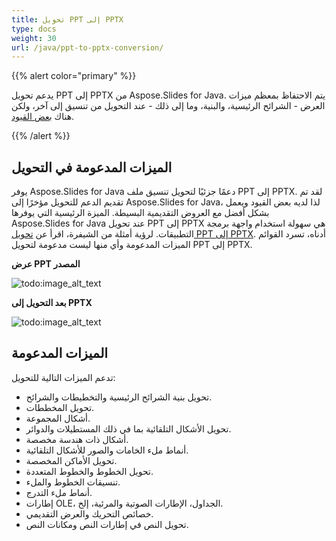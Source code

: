```yaml
---
title: تحويل PPT إلى PPTX
type: docs
weight: 30
url: /java/ppt-to-pptx-conversion/
---
```


{{% alert color="primary" %}} 

يدعم تحويل PPT إلى PPTX من Aspose.Slides for Java. يتم الاحتفاظ بمعظم ميزات العرض - الشرائح الرئيسية، والبنية، وما إلى ذلك - عند التحويل من تنسيق إلى آخر، ولكن هناك [بعض القيود](/slides/java/ppt-to-pptx-conversion/).

{{% /alert %}} 
## **الميزات المدعومة في التحويل**
يوفر Aspose.Slides for Java دعمًا جزئيًا لتحويل تنسيق ملف PPT إلى PPTX. لقد تم تقديم الدعم للتحويل مؤخرًا إلى Aspose.Slides for Java، لذا لديه بعض القيود ويعمل بشكل أفضل مع العروض التقديمية البسيطة. الميزة الرئيسية التي يوفرها Aspose.Slides for Java عند تحويل PPT إلى PPTX هي سهولة استخدام واجهة برمجة التطبيقات. لرؤية أمثلة من الشيفرة، اقرأ عن [تحويل PPT إلى PPTX](). أدناه، تسرد القوائم الميزات المدعومة وأي منها ليست مدعومة لتحويل PPT إلى PPTX.

**عرض PPT المصدر**

![todo:image_alt_text](ppt-to-pptx-conversion_1.png)

**بعد التحويل إلى PPTX**

![todo:image_alt_text](ppt-to-pptx-conversion_2.png)

## **الميزات المدعومة**
تدعم الميزات التالية للتحويل:

- تحويل بنية الشرائح الرئيسية والتخطيطات والشرائح.
- تحويل المخططات.
- أشكال المجموعة.
- تحويل الأشكال التلقائية بما في ذلك المستطيلات والدوائر. 
- أشكال ذات هندسة مخصصة.
- أنماط ملء الخامات والصور للأشكال التلقائية.
- تحويل الأماكن المخصصة.
- تحويل الخطوط والخطوط المتعددة.
- تنسيقات الخطوط والملء.
- أنماط ملء التدرج.
- إطارات OLE، الجداول، الإطارات الصوتية والمرئية، إلخ.
- خصائص التحريك والعرض التقديمي.
- تحويل النص في إطارات النص ومكانات النص.